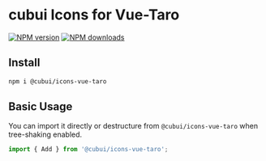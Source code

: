 # cubui Icons for Vue-Taro

[![NPM version](https://img.shields.io/npm/v/@cubui/icons-vue-taro.svg?style=flat)](https://npmjs.org/package/@cubui/icons-vue-taro) [![NPM downloads](http://img.shields.io/npm/dm/@cubui/icons-vue-taro.svg?style=flat)](https://npmjs.org/package/@cubui/icons-vue-taro)

## Install

```bash
npm i @cubui/icons-vue-taro
```

## Basic Usage

You can import it directly or destructure from `@cubui/icons-vue-taro` when tree-shaking enabled.

```ts
import { Add } from '@cubui/icons-vue-taro';
```
